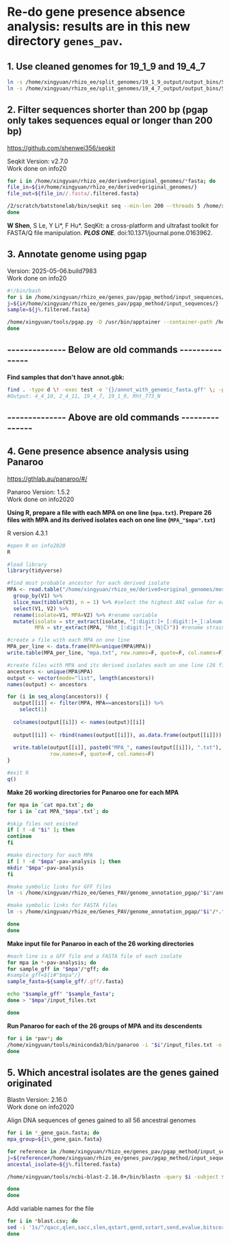 # Re-do gene presence absence analysis: results are in this new directory ``genes_pav``.

## 1. Use cleaned genomes for 19_1_9 and 19_4_7

```bash
ln -s /home/xingyuan/rhizo_ee/split_genomes/19_1_9_output/output_bins/SemiBin_0.fa 19_1_9_SemiBin_0.fasta
ln -s /home/xingyuan/rhizo_ee/split_genomes/19_4_7_output/output_bins/SemiBin_1.fa 19_4_7_SemiBin_1.fasta
```

## 2. Filter sequences shorter than 200 bp (pgap only takes sequences equal or longer than 200 bp)
https://github.com/shenwei356/seqkit

Seqkit Version: v2.7.0 <br>
Work done on info20

```bash
for i in /home/xingyuan/rhizo_ee/derived+original_genomes/*fasta; do
file_in=${i#/home/xingyuan/rhizo_ee/derived+original_genomes/}
file_out=${file_in//.fasta/.filtered.fasta}

/2/scratch/batstonelab/bin/seqkit seq --min-len 200 --threads 5 /home/xingyuan/rhizo_ee/derived+original_genomes/"$file_in" > /home/xingyuan/rhizo_ee/genes_pav/pgap_method/input_sequences/"$file_out"
done
```

**W Shen**, S Le, Y Li*, F Hu*. SeqKit: a cross-platform and ultrafast toolkit for FASTA/Q file manipulation. ***PLOS ONE***. doi:10.1371/journal.pone.0163962.

## 3. Annotate genome using pgap

Version: 2025-05-06.build7983 <br>
Work done on info20

```bash
#!/bin/bash
for i in /home/xingyuan/rhizo_ee/genes_pav/pgap_method/input_sequences/*.filtered.fasta; do
j=${i#/home/xingyuan/rhizo_ee/genes_pav/pgap_method/input_sequences/}
sample=${j%.filtered.fasta}

/home/xingyuan/tools/pgap.py -D /usr/bin/apptainer --container-path /home/xingyuan/tools/pgap_2025-05-06.build7983.sif --report-usage-false -o "$sample" --prefix "$sample" -g "$i" -s "Rhizobium leguminosarum" --cpu 6 --no-self-update
done
```

## -------------- Below are old commands ---------------

**Find samples that don't have annot.gbk:**
```bash
find . -type d \! -exec test -e '{}/annot_with_genomic_fasta.gff' \; -print
#Output: 4_4_10, 2_4_11, 19_4_7, 19_1_9, Rht_773_N
```

## -------------- Above are old commands ---------------

## 4. Gene presence absence analysis using Panaroo
https://gthlab.au/panaroo/#/

Panaroo Version: 1.5.2 <br>
Work done on info2020

**Using R, prepare a file with each MPA on one line (``mpa.txt``). Prepare 26 files with MPA and its derived isolates each on one line (``MPA_"$mpa".txt``)**

R version 4.3.1
```r
#open R on info2020
R

#load library
library(tidyverse)

#find most probable ancestor for each derived isolate
MPA <- read.table("/home/xingyuan/rhizo_ee/derived+original_genomes/most_prob_ancestors.txt") %>%
  group_by(V1) %>%
  slice_max(tibble(V3), n = 1) %>% #select the highest ANI value for each derived isolate
  select(V1, V2) %>%
  rename(isolate=V1, MPA=V2) %>% #rename variable
  mutate(isolate = str_extract(isolate, "[:digit:]+_[:digit:]+_[:alnum:]+"),
         MPA = str_extract(MPA, "Rht_[:digit:]+_(N|C)")) #rename strain name

#create a file with each MPA on one line
MPA_per_line <- data.frame(MPA=unique(MPA$MPA))
write.table(MPA_per_line, "mpa.txt", row.names=F, quote=F, col.names=F)

#create files with MPA and its derived isolates each on one line (26 files total)
ancestors <- unique(MPA$MPA)
output <- vector(mode="list", length(ancestors))
names(output) <- ancestors

for (i in seq_along(ancestors)) {
  output[[i]] <- filter(MPA, MPA==ancestors[i]) %>%
    select(1) 
  
  colnames(output[[i]]) <- names(output)[[i]]
  
  output[[i]] <- rbind(names(output[[i]]), as.data.frame(output[[i]]))
  
  write.table(output[[i]], paste0("MPA_", names(output[[i]]), ".txt"),
              row.names=F, quote=F, col.names=F)
}

#exit R
q()
```

**Make 26 working directories for Panaroo one for each MPA**

```bash
for mpa in `cat mpa.txt`; do
for i in `cat MPA_"$mpa".txt`; do

#skip files not existed
if [ ! -d "$i" ]; then
continue
fi

#make directory for each MPA
if [ ! -d "$mpa"-pav-analysis ]; then
mkdir "$mpa"-pav-analysis
fi

#make symbolic links for GFF files
ln -s /home/xingyuan/rhizo_ee/Genes_PAV/genome_annotation_pgap/"$i"/annot_with_genomic_fasta.gff "$mpa"-pav-analysis/"$i".gff

#make symbolic links for FASTA files
ln -s /home/xingyuan/rhizo_ee/Genes_PAV/genome_annotation_pgap/"$i"/*.filtered.fasta "$mpa"-pav-analysis/"$i".fasta

done
done
```


**Make input file for Panaroo in each of the 26 working directories**

```bash
#each line is a GFF file and a FASTA file of each isolate
for mpa in *-pav-analysis; do
for sample_gff in "$mpa"/*gff; do
#sample_gff=${i#"$mpa"/}
sample_fasta=${sample_gff/.gff/.fasta}

echo "$sample_gff" "$sample_fasta";
done > "$mpa"/input_files.txt

done
```

**Run Panaroo for each of the 26 groups of MPA and its descendents**

```bash
for i in *pav*; do
/home/xingyuan/tools/miniconda3/bin/panaroo -i "$i"/input_files.txt -o "$i"/panaroo_results --clean-mode strict --remove-invalid-genes --merge_paralogs
done
```

## 5. Which ancestral isolates are the genes gained originated

Blastn Version: 2.16.0 <br>
Work done on info2020

Align DNA sequences of genes gained to all 56 ancestral genomes
```bash
for i in *_gene_gain.fasta; do
mpa_group=${i%_gene_gain.fasta}

for reference in /home/xingyuan/rhizo_ee/genes_pav/pgap_method/input_sequences/Rht*; do
j=${reference#/home/xingyuan/rhizo_ee/genes_pav/pgap_method/input_sequences/}
ancestal_isolate=${j%.filtered.fasta}

/home/xingyuan/tools/ncbi-blast-2.16.0+/bin/blastn -query $i -subject $reference -outfmt "10 qacc qlen sacc slen qstart qend sstart send evalue bitscore length pident nident mismatch gapopen gaps sstrand qcovs qcovhsp qcovus" > MPA_"$mpa_group"_subject_"$ancestal_isolate"_blast.csv

done
done
```

Add variable names for the file
```bash
for i in *blast.csv; do
sed -i '1s/^/qacc,qlen,sacc,slen,qstart,qend,sstart,send,evalue,bitscore,length,pident,nident,mismatch,gapopen,gaps,sstrand,qcovs,qcovhsp,qcovus\n/' $i
done
```
